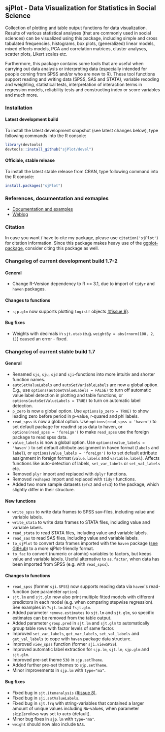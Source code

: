 sjPlot - Data Visualization for Statistics in Social Science
------------------------------------------------------------------------------
Collection of plotting and table output functions for data visualization. Results of various statistical analyses (that are commonly used in social sciences) can be visualized using this package, including simple and cross tabulated frequencies, histograms, box plots, (generalized) linear models, mixed effects models, PCA and correlation matrices, cluster analyses, scatter plots, Likert scales etc.

Furthermore, this package contains some tools that are useful when carrying out data analysis or interpreting data (especially intended for people coming from SPSS and/or who are new to R). These tool functions support reading and writing data (SPSS, SAS and STATA), variable recoding and weighting, statistical tests, interpretation of interaction terms in regression models, reliability tests and constructing index or score variables and much more.


### Installation

#### Latest development build

To install the latest development snapshot (see latest changes below), type following commands into the R console:

```r
library(devtools)
devtools::install_github("sjPlot/devel")
```

#### Officiale, stable release
To install the latest stable release from CRAN, type following command into the R console:

```r
install.packages("sjPlot")
```

### References, documentation and exmaples

- [Documentation and examples](http://www.strengejacke.de/sjPlot/)
- [Weblog](http://strengejacke.wordpress.com/sjplot-r-package/)


### Citation

In case you want / have to cite my package, please use `citation('sjPlot')` for citation information. Since this package makes heavy use of the [ggplot-package](http://cran.r-project.org/web/packages/ggplot2/index.html), consider citing this package as well.

### Changelog of current development build 1.7-2

#### General
* Change R-Version dependency to R >= 3.1, due to import of `tidyr` and `haven` packages.

#### Changes to functions
* `sjp.glm` now supports plotting `logistf` objects [(#issue 8)](https://github.com/sjPlot/devel/issues/11).

#### Bug fixes
* Weights with decimals in `sjt.xtab` (e.g. `weightBy = abs(rnorm(100, 2, 1)`) caused an error - fixed.


### Changelog of current stable build 1.7

#### General
* Renamed `sjs`, `sju`, `sjd` and `sji`-functions into more intuitiv and shorter function names.
* `autoSetValueLabels` and `autoSetVariableLabels` are now a global option. E.g., use `options(autoSetValueLabels = FALSE)` to turn off automatic value label detection in plotting and table functions, or `options(autoSetValueLabels = TRUE)` to turn on automatic label detection.
* `p_zero` is now a global option. Use `options(p_zero = TRUE)` to show leading zero before period in p-value, r-quared and phi labels.
* `read_spss` is now a global option. Use `options(read_spss = 'haven')` to set default package for readind spss data to haven, or `options(read_spss = 'foreign')` to make `read_spss` use the foreign package to read spss data.
* `value_labels` is now a global option. Use `options(value_labels = 'haven')` to set default attribute assignment in haven format (`labels` and `label`), or `options(value_labels = 'foreign')` to to set default attribute assignment in foreign format (`value.labels` and `variable.label`). Affects functions like auto-detection of labels, `set_var_labels` or `set_val_labels` etc.
* Removed `plyr` import and replaced with `dplyr` functions.
* Removed `reshape2` import and replaced with `tidyr` functions.
* Added two more sample datasets (`efc2` and `efc3`) to the package, which slightly differ in their structure.

#### New functions
* `write_spss` to write data frames to SPSS sav-files, including value and variable labels.
* `write_stata` to write data frames to STATA files, including value and variable labels.
* `read_stata` to read STATA files, including value and variable labels.
* `read_sas` to read SAS files, including value and variable labels.
* `to_sjPlot` to convert data frames imported with the `haven` package ([see GitHub](https://github.com/hadley/haven)) to a more sjPlot-friendly format.
* `to_fac` to convert (numeric or atomic) variables to factors, but keeps value and variable labels. Useful alternative to `as.factor`, when data has been imported from SPSS (e.g. with `read_spss`).

#### Changes to functions
* `read_spss` (former `sji.SPSS`) now supports reading data via `haven`'s read-function (see parameter `option`).
* `sjt.lm` and `sjt.glm` now also print multiple fitted models with different predictors in each model (e.g. when comparing stepwise regression). See examples in `?sjt.lm` and `?sjt.glm`.
* Added parameter `remove.estimates` to `sjt.lm` and `sjt.glm`, so specific estimates can be removed from the table output.
* Added parameter `group.pred` in `sjt.lm` and `sjt.glm` to automatically group table rows with factor levels of same factor.
* Improved `set_var_labels`, `get_var_labels`, `set_val_labels` and `get_val_labels` to cope with `haven` package data structure.
* Improved `view_spss` function (former `sji.viewSPSS`).
* Improved automatic label extraction for `sjp.lm`, `sjt.lm`, `sjp.glm` and `sjt.glm`.
* Improved pre-set theme `538` in `sjp.setTheme`.
* Added further pre-set themes to `sjp.setTheme`.
* Minor improvements in `sjp.lm` with `type="ma"`.

#### Bug fixes
* Fixed bug in `sjt.itemanalysis` [(#issue 8)](https://github.com/sjPlot/devel/issues/8).
* Fixed bug in `sji.setValueLabels`.
* Fixed bug in `sjt.frq` with string-variables that contained a larger amount of unique values including `NA`-values, when parameter `skipZeroRows` was set to `auto` (default).
* Minor bug fixes in `sjp.lm` with `type="ma"`.
* `weight` should now also include `NA`s.
